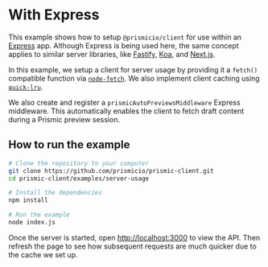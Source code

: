 # With Express

This example shows how to setup `@prismicio/client` for use within an
[Express](https://expressjs.com/) app. Although Express is being used here, the
same concept applies to similar server libraries, like
[Fastify](https://www.fastify.io/), [Koa](https://koajs.com/), and
[Next.js](https://nextjs.org/).

In this example, we setup a client for server usage by providing it a `fetch()`
compatible function via
[`node-fetch`](https://github.com/node-fetch/node-fetch). We also implement
client caching using [`quick-lru`](https://github.com/sindresorhus/quick-lru).

We also create and register a `prismicAutoPreviewsMiddleware` Express
middleware. This automatically enables the client to fetch draft content during
a Prismic preview session.

## How to run the example

```sh
# Clone the repository to your computer
git clone https://github.com/prismicio/prismic-client.git
cd prismic-client/examples/server-usage

# Install the dependencies
npm install

# Run the example
node index.js
```

Once the server is started, open <http://localhost:3000> to view the API. Then
refresh the page to see how subsequent requests are much quicker due to the
cache we set up.
